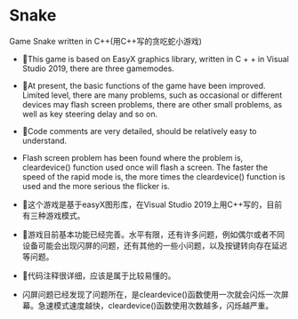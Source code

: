 # Snake
Game Snake written in C++(用C++写的贪吃蛇小游戏)

- 🔭This game is based on EasyX graphics library, written in C + + in Visual Studio 2019, there are three gamemodes. 

- 🤔At present, the basic functions of the game have been improved. Limited level, there are many problems, such as occasional or different devices may flash screen problems, there are other small problems, as well as key steering delay and so on.

- 🌱Code comments are very detailed, should be relatively easy to understand.

- Flash screen problem has been found where the problem is, cleardevice() function used once will flash a screen. The faster the speed of the rapid mode is, the more times the cleardevice() function is used and the more serious the flicker is. 

- 🔭这个游戏是基于easyX图形库，在Visual Studio 2019上用C++写的，目前有三种游戏模式。

- 🤔游戏目前基本功能已经完善。水平有限，还有许多问题，例如偶尔或者不同设备可能会出现闪屏的问题，还有其他的一些小问题，以及按键转向存在延迟等问题。

- 🔭代码注释很详细，应该是属于比较易懂的。

- 闪屏问题已经发现了问题所在，是cleardevice()函数使用一次就会闪烁一次屏幕。急速模式速度越快，cleardevice()函数使用次数越多，闪烁越严重。
